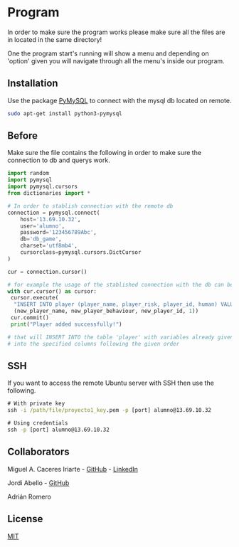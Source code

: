 # Program

In order to make sure the program works please make sure all the files are in located in the same directory!

One the program start's running will show a menu and depending on 'option' given you will navigate through all the menu's inside our program.

## Installation

Use the package [PyMySQL](https://pypi.org/project/PyMySQL/) to connect with the mysql db located on remote.

```bash
sudo apt-get install python3-pymysql
```

## Before
Make sure the file contains the following in order to make sure the connection to db and querys work. 

```python
import random
import pymysql
import pymysql.cursors
from dictionaries import *

# In order to stablish connection with the remote db
connection = pymysql.connect(
    host='13.69.10.32',
    user='alumno',
    password='123456789Abc',
    db='db_game',
    charset='utf8mb4',
    cursorclass=pymysql.cursors.DictCursor
)

cur = connection.cursor()

# for example the usage of the stablished connection with the db can be something like this
with cur.cursor() as cursor:
 cursor.execute(
  "INSERT INTO player (player_name, player_risk, player_id, human) VALUES (%s, %s, %s, %s)",
  (new_player_name, new_player_behaviour, new_player_id, 1))
 cur.commit()
 print("Player added successfully!")

# that will INSERT INTO the table 'player' with variables already given
# into the specified columns following the given order


```

## SSH
If you want to access the remote Ubuntu server with SSH then use the following. 

```cmd
# With private key
ssh -i /path/file/proyecto1_key.pem -p [port] alumno@13.69.10.32

# Using credentials
ssh -p [port] alumno@13.69.10.32
```

## Collaborators

Miguel A. Caceres Iriarte - [GitHub](https://github.com/MACIriarte) - [LinkedIn](https://www.linkedin.com/in/miguel-angel-caceres-iriarte-609812182/)

Jordi Abello - [GitHub](https://github.com/jordiabello)

Adrián Romero

## License

[MIT](https://choosealicense.com/licenses/mit/)
